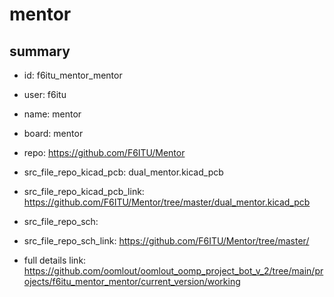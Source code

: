 # mentor
 
## summary 
* id: f6itu_mentor_mentor
* user: f6itu
* name: mentor
* board: mentor
* repo: https://github.com/F6ITU/Mentor
* src_file_repo_kicad_pcb: dual_mentor.kicad_pcb
* src_file_repo_kicad_pcb_link: https://github.com/F6ITU/Mentor/tree/master/dual_mentor.kicad_pcb


* src_file_repo_sch: 
* src_file_repo_sch_link: https://github.com/F6ITU/Mentor/tree/master/
* full details link: https://github.com/oomlout/oomlout_oomp_project_bot_v_2/tree/main/projects/f6itu_mentor_mentor/current_version/working  







